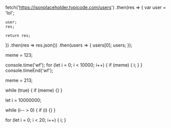 




fetch('https://jsonplaceholder.typicode.com/users')
  .then(res => {
    var user = 'lol';

    user;
    res;

    return res;
  })
  .then(res => res.json())
  .then(users => {
    users[0];
    users;
  });





meme = 123;

console.time('wf');
for (let i = 0; i < 10000; i++) {
  if (meme) {
    i;
  }
}
console.timeEnd('wf');




meme = 213;

while (true) {
  if (meme) {}
}





let i = 10000000;

while (i-- > 0) {
  if (i) {}
}





for (let i = 0; i < 20; i++) {
  i;
}

